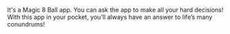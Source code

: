 It's a Magic 8 Ball app. You can ask the app to make all your hard decisions! With this app in your pocket, you’ll always have an answer to life’s many conundrums!

